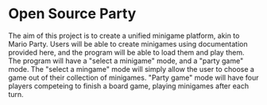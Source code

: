 Open Source Party
===============
The aim of this project is to create a unified minigame platform, akin to Mario Party. Users will be able to create minigames using documentation provided here, and the program will be able to load them and play them. The program will have a "select a minigame" mode, and a "party game" mode. The "select a mingame" mode will simply allow the user to choose a game out of their collection of minigames. "Party game" mode will have four players competeing to finish a board game, playing minigames after each turn.
